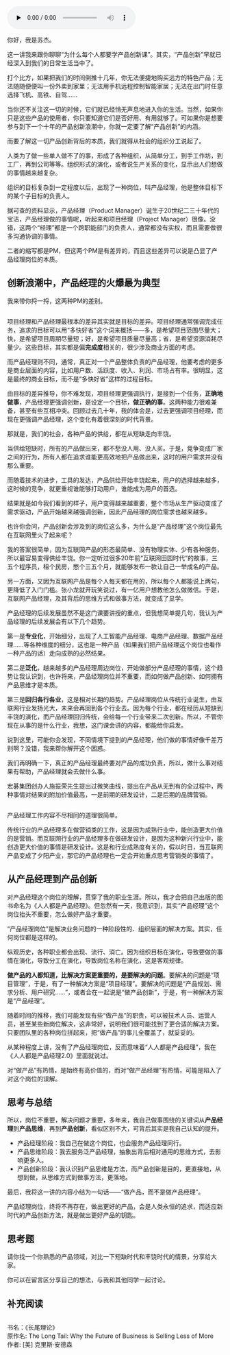 <audio id="audio" title="01 | 为什么每个人都要学产品创新课？" controls="" preload="none"><source id="mp3" src="https://static001.geekbang.org/resource/audio/eb/6e/eb0a09a29a41c4d326f5705933affb6e.mp3"></audio>

你好，我是苏杰。

这一讲我来跟你聊聊“为什么每个人都要学产品创新课”。其实，“产品创新”早就已经深入到我们的日常生活当中了。

打个比方，如果把我们的时间倒推十几年，你无法便捷地购买远方的特色产品；无法随随便便叫一份外卖到家里；无法用手机远程控制智能家居；无法在出门时任意选择飞机、高铁、自驾……

当你还不关注这一切的时候，它们就已经悄无声息地进入你的生活。当然，如果你只是这些产品的使用者，你只要知道它们是否好用、有用就够了。可如果你是想要参与到下一个十年的产品创新浪潮中，你就一定要了解“产品创新”的内涵。

而要了解这一切产品创新背后的本质，我们就得从社会的组织分工说起了。

人类为了做一些单人做不了的事，形成了各种组织，从简单分工，到手工作坊，到工厂，再到公司等等。组织形式的演化，或者说生产关系的变化，显示出人们想做的事情越来越复杂。

组织的目标复杂到一定程度以后，出现了一种岗位，叫产品经理，他是整体目标下的某个子目标的负责人。

据可查的资料显示，产品经理（Product Manager）诞生于20世纪二三十年代的宝洁，产品经理做的事情呢，听起来和项目经理（Project Manager）很像。没错，这两个“经理”都是一个跨职能部门的负责人，通常都没有实权，而且需要做很多沟通协调的事情。

二者的缩写都是PM，但这两个PM是有差异的，而且这些差异可以说是凸显了产品经理岗位的本质。

## 创新浪潮中，产品经理的火爆最为典型

我来带你捋一捋，这两种PM的差别。

<img src="https://static001.geekbang.org/resource/image/31/0b/31143a8b928049ca4c9eafdf52caa30b.jpg" alt="">

项目经理和产品经理最根本的差异其实就是目标的差异。项目经理通常强调完成任务，追求的目标可以用“多快好省”这个词来概括——多，是希望项目范围尽量大；快，是希望项目周期尽量短；好，是希望项目质量尽量高；省，是希望资源消耗尽量少。这些目标，其实都是偏**完成度**相关的，很少涉及商业方面的考虑。

而产品经理则不同，通常，真正对一个产品整体负责的产品经理，他要考虑的更多是商业层面的内容，比如用户数、活跃度、收入、利润、市场占有率。很明显，这是最终的商业目标，而不是“多快好省”这样的过程目标。

由目标的差异推导，你不难发现，项目经理更强调执行，是接到一个任务，**正确地做事**，产品经理更强调创新，是设定一个目标，**做正确的事**。这两种能力很难兼备，甚至有些互相冲突。回顾过去几十年，我的体会是，过去更强调项目经理，而现在更强调产品经理，这个变化有着很深刻的时代背景。

那就是，我们的社会，各种产品的供给，都在从短缺走向丰饶。

当供给短缺时，所有的产品做出来，都不愁没人用、没人买。于是，竞争变成厂家之间的行为，所有人都在追求谁能更高效地把产品做出来，这时的用户需求并没有那么重要。

而随着技术的进步，工具的发达，产品供给开始丰饶起来，用户的选择越来越多，这时候的竞争，就更重视谁能够打动用户，谁能成为用户的首选。

结果就是如今我们看到的样子，用户变得越来越重要，整个市场从生产驱动变成了需求驱动，产品开始越来越强调创新，因此产品经理的岗位需求也越来越多。

也许你会问，产品创新会涉及到的岗位这么多，为什么是“产品经理”这个岗位最先在互联网里火了起来呢？

我的答案很简单，因为互联网产品的形态最简单、没有物理实体、少有各种服务，所以最容易变得供给丰饶。你一定听过很多20年前“互联网田园时代”的故事，三五个程序员，租个民房，憋个三五个月，就能够发布一款让自己一举成名的产品。

另一方面，又因为互联网产品是每个人每天都在用的，所以每个人都能说上两句，更降低了入门门槛。张小龙就开玩笑说过，有一亿用户想教他怎么做微信。于是，互联网产品经理，及其背后的思维方式和做事方法，就变成了显学。

产品经理的后续发展虽然不是这门课要讲授的重点，但我想简单提几句，我认为产品经理的后续发展会有以下几个趋势。

第一是**专业化**，开始细分，出现了人工智能产品经理、电商产品经理、数据产品经理……等各种维度的细分，这也是一种产品（如果我们把产品经理这个岗位也看作一种产品的话）走向成熟的必然结果。

第二是**泛化**，越来越多的产品经理周边岗位，开始做部分产品经理的事情，这个趋势让我认识到，也许将来，产品经理岗位并不重要，而如何做产品创新、如何拥有产品思维才是本质。

第三是**回归各行各业**，这是相对长期的趋势。产品经理岗位从传统行业诞生，由互联网行业发扬光大，未来会再回到各个行业去。因为每个行业，都在经历从短缺到丰饶的演化，而产品经理回归传统，会给每一个行业带来二次创新。所以，不管你现在从事的是什么行业，我想，这门课会讲的内容，都能给你启发。

说到这里，可能你会发现，不同情境下提到的产品经理，他们做的事情好像千差万别啊？没错，我来帮你解开这个困惑。

我们再明确一下，真正的产品经理最终要对产品的成功负责，所以，做什么事对结果有帮助，产品经理就会去做什么事。

宏碁集团创办人施振荣先生提出过微笑曲线，提出在产品从无到有的全过程中，两种事情对结果的附加价值最高，一是前期的研发设计，二是后期的品牌营销。

<img src="https://static001.geekbang.org/resource/image/de/fb/dee8a3a88394e93497f8f28c9cbc3ffb.png" alt="">

产品经理工作内容不尽相同的道理很简单。

传统行业的产品经理多在做营销类的工作，这是因为成熟行业中，能创造更大价值的是营销。而互联网行业的产品经理多在做研发设计，是因为这种新兴行业中，能创造更大价值的事情是研发设计。这是和行业成熟度有关的，假以时日，当互联网产品变成了夕阳产业，那它的产品经理也一定会开始重点思考营销类的事情了。

## 从产品经理到产品创新

对产品经理这个岗位的理解，贯穿了我的职业生涯。所以，我才会把自己出版的图书命名为《人人都是产品经理》。但忽然有一天，我意识到，其实“产品经理”这个岗位抬头不重要，怎么做好产品才重要。

“产品经理岗位”是解决业务问题的一种阶段性的、组织层面的解决方案。其实，任何岗位都是这样的。

纵观历史，各种职业都会出现、流行、消亡。因为组织目标在演化，导致要做的事情在演化，导致分工在演化，导致岗位名称在演化，这是客观规律。

**做产品的人都知道，比解决方案更重要的，是要解决的问题**。要解决的问题是“项目管理”，于是，有了一种解决方案是“项目经理”。要解决的问题是“产品规划、需求分析、用户研究……”，或者合在一起说是“做产品创新”，于是，有一种解决方案是“产品经理”。

随着时间的推移，我们可能发现有些“做产品”的职责，可以被技术人员、运营人员，甚至某些新岗位解决，这非常好，说明我们很可能找到了更合适的解决方案。只要团队里的各种岗位拼起来，把“做产品”的事儿全覆盖了，就妥妥的。

从某种程度上讲，没有了产品经理岗位，反而意味着“人人都是产品经理”，我在《人人都是产品经理2.0》里面就说过。

对“做产品”有热情，是始终有高价值的，而对“做产品经理”有热情，可能是陷入了对这个岗位的误解。

## 思考与总结

所以，岗位不重要，解决问题才重要，多年来，我自己做事围绕的关键词从**产品经理**到**产品思维**，再到**产品创新**，看似区别不大，可背后其实是我自己认知的提升。

- 产品经理阶段：我自己在做这个岗位，也会服务产品经理同行。
- 产品思维阶段：我去服务泛产品经理，抽象出背后相对通用的思维方式，去影响更多人。
- 产品创新阶段：我认识到产品思维是方法，而产品创新是目的，更直接地，从想到做，从思维方式到做事方法，更落地。

最后，我将这一讲的内容小结为一句话——“做产品，而不是做产品经理”。

产品经理岗位，终将不再存在，做出更好的产品，会是人类永恒的追求，而适应新时代的产品创新方法，就是做出更好产品的钥匙。

## 思考题

请你找一个你熟悉的产品领域，对比一下短缺时代和丰饶时代的情景，分享给大家。

你可以在留言区分享自己的想法，与我和其他同学一起讨论。

## 补充阅读

<img src="https://static001.geekbang.org/resource/image/fd/84/fd1b90d1b343b56df5052b5e4f33be84.png" alt="">

> 
<p>书名：《长尾理论》<br>
原作名: The Long Tail: Why the Future of Business is Selling Less of More<br>
作者:  [美] 克里斯·安德森</p>


